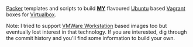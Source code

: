 [Packer](https://packer.io/) templates and scripts to build **[MY](https://atlas.hashicorp.com/vadviktor/boxes/u1404x64)** flavoured [Ubuntu](http://www.ubuntu.com/) based [Vagrant](https://www.vagrantup.com/) boxes for [Virtualbox](https://www.virtualbox.org/).

Note: I tried to support [VMWare Workstation](https://www.vmware.com/products/workstation/) based images too but eventually lost interest in that technology. If you are interested, dig through the commit history and you'll find some information to build your own.
